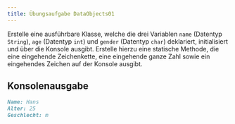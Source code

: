 ```yaml
---
title: Übungsaufgabe DataObjects01
---
```


Erstelle eine ausführbare Klasse, welche die drei Variablen `name` (Datentyp `String`), `age` (Datentyp `int`) und `gender` (Datentyp `char`) deklariert, initialisiert und über die Konsole ausgibt. Erstelle hierzu eine statische Methode, die eine eingehende 
Zeichenkette, eine eingehende ganze Zahl sowie ein eingehendes Zeichen auf der Konsole ausgibt.

## Konsolenausgabe

```markdown
Name: Hans
Alter: 25
Geschlecht: m
```
